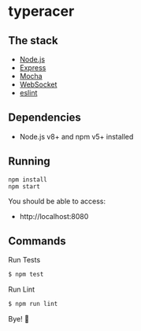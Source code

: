 # typeracer

## The stack

- [Node.js](https://nodejs.org/en/)
- [Express](https://expressjs.com/)
- [Mocha](https://mochajs.org/)
- [WebSocket](https://github.com/websockets/ws)
- [eslint](https://eslint.org/)

## Dependencies

- Node.js v8+ and npm v5+ installed

## Running
```
npm install
npm start
```

You should be able to access:
- http://localhost:8080

## Commands

Run Tests
```bash
$ npm test
```

Run Lint
```bash
$ npm run lint
```



Bye! 🖖